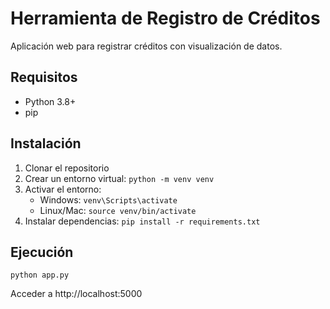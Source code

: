 # Herramienta de Registro de Créditos

Aplicación web para registrar créditos con visualización de datos.

## Requisitos
- Python 3.8+
- pip

## Instalación
1. Clonar el repositorio
2. Crear un entorno virtual: `python -m venv venv`
3. Activar el entorno: 
   - Windows: `venv\Scripts\activate`
   - Linux/Mac: `source venv/bin/activate`
4. Instalar dependencias: `pip install -r requirements.txt`

## Ejecución
`python app.py`

Acceder a http://localhost:5000